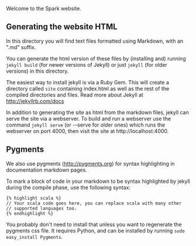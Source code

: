 Welcome to the Spark website.

## Generating the website HTML

In this directory you will find text files formatted using Markdown, with an ".md" suffix.

You can generate the html version of these files by (installing and) running `jekyll build` (for newer versions of Jekyll) or just `jekyll` (for older versions) in this directory.

The easiest way to install jekyll is via a Ruby Gem. This will create a directory called `site` containing index.html as well as the rest of the compiled directories and files. Read more about Jekyll at http://jekyllrb.com/docs

In addition to generating the site as html from the markdown files, jekyll can serve the site via a webserver. To build and run a webserver use the command `jekyll serve` (or --serve for older ones) which runs the webserver on port 4000, then visit the site at http://localhost:4000.

## Pygments

We also use pygments (http://pygments.org) for syntax highlighting in documentation markdown pages.

To mark a block of code in your markdown to be syntax highlighted by jekyll during the compile phase, use the following syntax:

    {% highlight scala %}
    // Your scala code goes here, you can replace scala with many other
    // supported languages too.
    {% endhighlight %}

 You probably don't need to install that unless you want to regenerate the pygments css file. It requires Python, and can be installed by running `sudo easy_install Pygments`.
